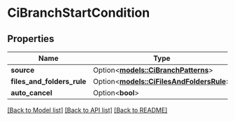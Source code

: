 # CiBranchStartCondition

## Properties

Name | Type | Description | Notes
------------ | ------------- | ------------- | -------------
**source** | Option<[**models::CiBranchPatterns**](CiBranchPatterns.md)> |  | [optional]
**files_and_folders_rule** | Option<[**models::CiFilesAndFoldersRule**](CiFilesAndFoldersRule.md)> |  | [optional]
**auto_cancel** | Option<**bool**> |  | [optional]

[[Back to Model list]](../README.md#documentation-for-models) [[Back to API list]](../README.md#documentation-for-api-endpoints) [[Back to README]](../README.md)



